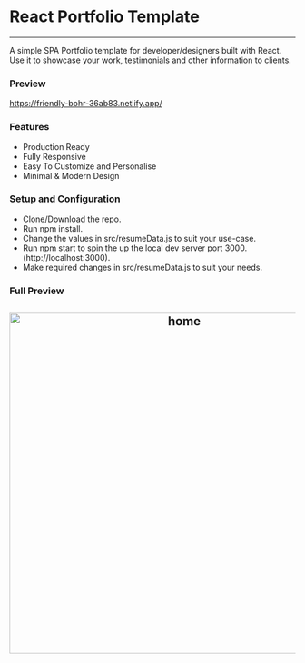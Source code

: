 # React Portfolio Template
_________________________________________________________________________________________________________________________________________________
A simple SPA Portfolio template for developer/designers built with React. Use it to showcase your work, testimonials and other information to clients.

### Preview
https://friendly-bohr-36ab83.netlify.app/

### Features
* Production Ready
* Fully Responsive
* Easy To Customize and Personalise
* Minimal & Modern Design

### Setup and Configuration

* Clone/Download the repo.
* Run npm install.
* Change the values in src/resumeData.js to suit your use-case.
* Run npm start to spin the up the local dev server port 3000.(http://localhost:3000).
* Make required changes in src/resumeData.js to suit your needs.


### Full Preview 

<h2 align="center">
  <img src="https://github.com/cobidev/gatsby-simplefolio/blob/master/examples/example.gif" alt="home" width="600px" />
  <br>
</h2>
